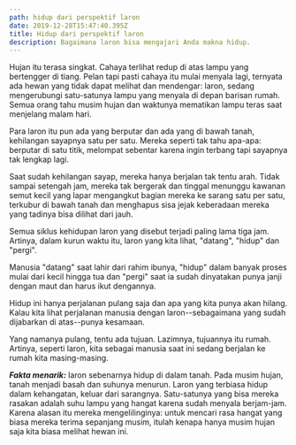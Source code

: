 ```yaml
---
path: hidup dari perspektif laron
date: 2019-12-28T15:47:40.395Z
title: Hidup dari perspektif laron
description: Bagaimana laron bisa mengajari Anda makna hidup.
---
```

Hujan itu terasa singkat. Cahaya terlihat redup di atas lampu yang bertengger di tiang. Pelan tapi pasti cahaya itu mulai menyala lagi, ternyata ada hewan yang tidak dapat melihat dan mendengar: laron, sedang mengerubungi satu-satunya lampu yang menyala di depan barisan rumah. Semua orang tahu musim hujan dan waktunya mematikan lampu teras saat menjelang malam hari.

Para laron itu pun ada yang berputar dan ada yang di bawah tanah, kehilangan sayapnya satu per satu. Mereka seperti tak tahu apa-apa: berputar di satu titik, melompat sebentar karena ingin terbang tapi sayapnya tak lengkap lagi.

Saat sudah kehilangan sayap, mereka hanya berjalan tak tentu arah. Tidak sampai setengah jam, mereka tak bergerak dan tinggal menunggu kawanan semut kecil yang lapar mengangkut bagian mereka ke sarang satu per satu, terkubur di bawah tanah dan menghapus sisa jejak keberadaan mereka yang tadinya bisa dilihat dari jauh.

Semua siklus kehidupan laron yang disebut terjadi paling lama tiga jam. Artinya, dalam kurun waktu itu, laron yang kita lihat, "datang", "hidup" dan "pergi".

Manusia "datang" saat lahir dari rahim ibunya, "hidup" dalam banyak proses mulai dari kecil hingga tua dan "pergi" saat ia sudah dinyatakan punya janji dengan maut dan harus ikut dengannya.

Hidup ini hanya perjalanan pulang saja dan apa yang kita punya akan hilang. Kalau kita lihat perjalanan manusia dengan laron--sebagaimana yang sudah dijabarkan di atas--punya kesamaan.

Yang namanya pulang, tentu ada tujuan. Lazimnya, tujuannya itu rumah. Artinya, seperti laron, kita sebagai manusia saat ini sedang berjalan ke rumah kita masing-masing.

_**Fakta menarik:**_ laron sebenarnya hidup di dalam tanah. Pada musim hujan, tanah menjadi basah dan suhunya menurun. Laron yang terbiasa hidup dalam kehangatan, keluar dari sarangnya. Satu-satunya yang bisa mereka rasakan adalah suhu lampu yang hangat karena sudah menyala berjam-jam. Karena alasan itu mereka mengelilinginya: untuk mencari rasa hangat yang biasa mereka terima sepanjang musim, itulah kenapa hanya musim hujan saja kita biasa melihat hewan ini.
